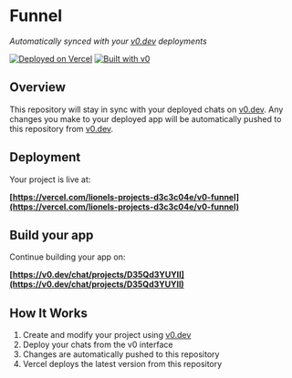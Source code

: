 # Funnel

*Automatically synced with your [v0.dev](https://v0.dev) deployments*

[![Deployed on Vercel](https://img.shields.io/badge/Deployed%20on-Vercel-black?style=for-the-badge&logo=vercel)](https://vercel.com/lionels-projects-d3c3c04e/v0-funnel)
[![Built with v0](https://img.shields.io/badge/Built%20with-v0.dev-black?style=for-the-badge)](https://v0.dev/chat/projects/D35Qd3YUYII)

## Overview

This repository will stay in sync with your deployed chats on [v0.dev](https://v0.dev).
Any changes you make to your deployed app will be automatically pushed to this repository from [v0.dev](https://v0.dev).

## Deployment

Your project is live at:

**[https://vercel.com/lionels-projects-d3c3c04e/v0-funnel](https://vercel.com/lionels-projects-d3c3c04e/v0-funnel)**

## Build your app

Continue building your app on:

**[https://v0.dev/chat/projects/D35Qd3YUYII](https://v0.dev/chat/projects/D35Qd3YUYII)**

## How It Works

1. Create and modify your project using [v0.dev](https://v0.dev)
2. Deploy your chats from the v0 interface
3. Changes are automatically pushed to this repository
4. Vercel deploys the latest version from this repository